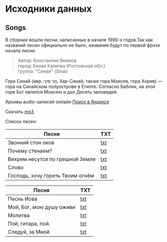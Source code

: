 # Исходники данных

## Songs

В сборник вошли песни, написанные в начале 1990-х годов.Так как названий песен официально не было, названия будут по первой фразе начала песни.

> Автор: Константин Якимов  
> город: Белая Калитва (Ростовская обл.)  
> группа: "Синай" (Sinai)

Гора Сина́й (ивр. ‏הַר סִינַי‏‎, Хар-Синай; также гора Моисея, гора Хорив) — гора на Синайском полуострове в Египте. Согласно Библии, на этой горе Бог являлся Моисею и дал Десять заповедей.

Архивы audio-записей онлайн [Поиск в Яндексе](https://yandex.ru/search/?lr=10761&text=сборник+песен+группа+Синай+белая+калитва+константин+Якимов)

Скачать [mp3](http://get-mp3.me/?s=Константин+Якимов+(группа+Синай))

Список песен:

| Песня                            | TXT                                                |
| -------------------------------- | -------------------------------------------------- |
| Звонкий стон оков                | [txt](songs/zvonkiy-ston-okov.txt)                 |
| Почему стенаем?                  | [txt](songs/pochemu-stenaem.txt)                   |
| Вихрем несутся по грешной Земле  | [txt](songs/vihrem-nesutsya-po-greshnoi-zemle.txt) |
| Слово                            | [txt](songs/slovo.txt)                             |
| Господь, хочу гореть Твоим огнём | [txt](songs/gospod-hochu-goret-tvoim-ognyom.txt)   |

| Песня                    | TXT                                        |
| ------------------------ | ------------------------------------------ |
| Песнь Иова               | [txt](songs/pesn-iova.txt)                 |
| Мой, Бог, мою душу оживи | [txt](songs/moi-bog-moyu-dushu-ozhivi.txt) |
| Молитва                  | [txt](songs/molitva.txt)                   |
| Пой, гитара, пой.        | [txt](songs/poi-gitara-poi.txt)            |
| Следуй, за Мной          | [txt](songs/sledui-za-mnoi.txt)            |
